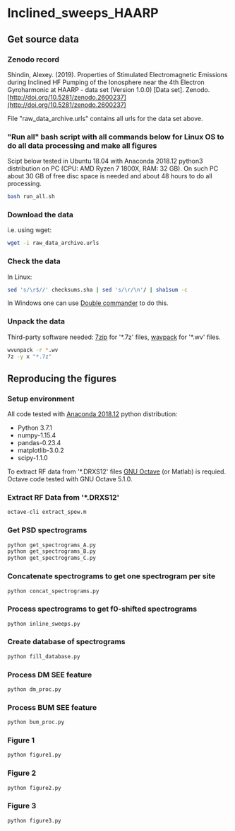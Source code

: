 # Inclined_sweeps_HAARP
## Get source data
### Zenodo record
Shindin, Alexey. (2019). Properties of Stimulated Electromagnetic Emissions during Inclined HF Pumping of the Ionosphere near the 4th Electron Gyroharmonic at HAARP - data set (Version 1.0.0) [Data set]. Zenodo. [http://doi.org/10.5281/zenodo.2600237](http://doi.org/10.5281/zenodo.2600237)  

File "raw_data_archive.urls" contains all urls for the data set above.

### "Run all" bash script with all commands below for Linux OS to do all data processing and make all figures
Scipt below tested in Ubuntu 18.04 with Anaconda 2018.12 python3 distribution on PC (CPU: AMD Ryzen 7 1800X, RAM: 32 GB). On such PC about 30 GB of free disc space is needed and about 48 hours to do all processing.
```bash
bash run_all.sh
```
### Download the data
i.e. using wget:
```bash
wget -i raw_data_archive.urls
```
### Check the data 
In Linux:
```bash
sed 's/\r$//' checksums.sha | sed 's/\r/\n'/ | sha1sum -c
```
In Windows one can use [Double commander](https://doublecmd.sourceforge.io/) to do this.

### Unpack the data
Third-party software needed: [7zip](https://www.7-zip.org/) for '\*.7z' files, [wavpack](http://www.wavpack.com/) for '\*.wv' files.  
```bash
wvunpack -r *.wv
7z -y x "*.7z"
```
## Reproducing the figures
### Setup environment
All code tested with [Anaconda 2018.12](https://repo.continuum.io/archive/) python distribution:  
* Python 3.7.1
* numpy-1.15.4
* pandas-0.23.4
* matplotlib-3.0.2
* scipy-1.1.0  

To extract RF data from '\*.DRXS12' files [GNU Octave](https://www.gnu.org/software/octave/) (or Matlab) is requied. Octave code tested with GNU Octave 5.1.0.

### Extract RF Data from '\*.DRXS12'
```bash
octave-cli extract_spew.m
```
### Get PSD spectrograms
```bash
python get_spectrograms_A.py
python get_spectrograms_B.py
python get_spectrograms_C.py
```
### Concatenate spectrograms to get one spectrogram per site
```bash
python concat_spectrograms.py
```
### Process spectrograms to get f0-shifted spectrograms
```bash
python inline_sweeps.py
```
### Create database of spectrograms
```bash
python fill_database.py
```
### Process DM SEE feature
```bash
python dm_proc.py
```
### Process BUM SEE feature
```bash
python bum_proc.py
```
### Figure 1
```bash
python figure1.py
```
### Figure 2
```bash
python figure2.py
```
### Figure 3
```bash
python figure3.py
```
